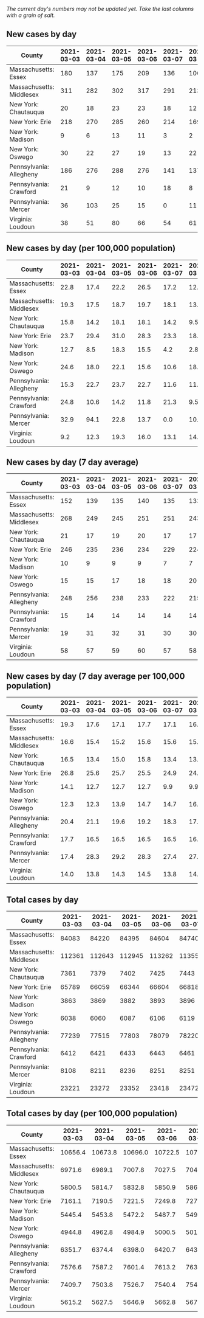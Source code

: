 _The current day's numbers may not be updated yet. Take the last columns with a grain of salt._
## New cases by day

| County | 2021-03-03 | 2021-03-04 | 2021-03-05 | 2021-03-06 | 2021-03-07 | 2021-03-08 | 2021-03-09 |
| --- | --- | --- | --- | --- | --- | --- | --- |
| Massachusetts: Essex | 180 | 137 | 175 | 209 | 136 | 100 | 92 |
| Massachusetts: Middlesex | 311 | 282 | 302 | 317 | 291 | 213 | 206 |
| New York: Chautauqua | 20 | 18 | 23 | 23 | 18 | 12 | 21 |
| New York: Erie | 218 | 270 | 285 | 260 | 214 | 169 | 187 |
| New York: Madison | 9 | 6 | 13 | 11 | 3 | 2 | 3 |
| New York: Oswego | 30 | 22 | 27 | 19 | 13 | 22 | 20 |
| Pennsylvania: Allegheny | 186 | 276 | 288 | 276 | 141 | 137 | 348 |
| Pennsylvania: Crawford | 21 | 9 | 12 | 10 | 18 | 8 | 11 |
| Pennsylvania: Mercer | 36 | 103 | 25 | 15 | 0 | 11 | 21 |
| Virginia: Loudoun | 38 | 51 | 80 | 66 | 54 | 61 | 56 |

## New cases by day (per 100,000 population)

| County | 2021-03-03 | 2021-03-04 | 2021-03-05 | 2021-03-06 | 2021-03-07 | 2021-03-08 | 2021-03-09 |
| --- | --- | --- | --- | --- | --- | --- | --- |
| Massachusetts: Essex | 22.8 | 17.4 | 22.2 | 26.5 | 17.2 | 12.7 | 11.7 |
| Massachusetts: Middlesex | 19.3 | 17.5 | 18.7 | 19.7 | 18.1 | 13.2 | 12.8 |
| New York: Chautauqua | 15.8 | 14.2 | 18.1 | 18.1 | 14.2 | 9.5 | 16.5 |
| New York: Erie | 23.7 | 29.4 | 31.0 | 28.3 | 23.3 | 18.4 | 20.4 |
| New York: Madison | 12.7 | 8.5 | 18.3 | 15.5 | 4.2 | 2.8 | 4.2 |
| New York: Oswego | 24.6 | 18.0 | 22.1 | 15.6 | 10.6 | 18.0 | 16.4 |
| Pennsylvania: Allegheny | 15.3 | 22.7 | 23.7 | 22.7 | 11.6 | 11.3 | 28.6 |
| Pennsylvania: Crawford | 24.8 | 10.6 | 14.2 | 11.8 | 21.3 | 9.5 | 13.0 |
| Pennsylvania: Mercer | 32.9 | 94.1 | 22.8 | 13.7 | 0.0 | 10.1 | 19.2 |
| Virginia: Loudoun | 9.2 | 12.3 | 19.3 | 16.0 | 13.1 | 14.8 | 13.5 |

## New cases by day (7 day average)

| County | 2021-03-03 | 2021-03-04 | 2021-03-05 | 2021-03-06 | 2021-03-07 | 2021-03-08 | 2021-03-09 |
| --- | --- | --- | --- | --- | --- | --- | --- |
| Massachusetts: Essex | 152 | 139 | 135 | 140 | 135 | 133 | 147 |
| Massachusetts: Middlesex | 268 | 249 | 245 | 251 | 251 | 243 | 275 |
| New York: Chautauqua | 21 | 17 | 19 | 20 | 17 | 17 | 19 |
| New York: Erie | 246 | 235 | 236 | 234 | 229 | 224 | 229 |
| New York: Madison | 10 | 9 | 9 | 9 | 7 | 7 | 7 |
| New York: Oswego | 15 | 15 | 17 | 18 | 18 | 20 | 22 |
| Pennsylvania: Allegheny | 248 | 256 | 238 | 233 | 222 | 215 | 236 |
| Pennsylvania: Crawford | 15 | 14 | 14 | 14 | 14 | 14 | 13 |
| Pennsylvania: Mercer | 19 | 31 | 32 | 31 | 30 | 30 | 30 |
| Virginia: Loudoun | 58 | 57 | 59 | 60 | 57 | 58 | 58 |

## New cases by day (7 day average per 100,000 population)

| County | 2021-03-03 | 2021-03-04 | 2021-03-05 | 2021-03-06 | 2021-03-07 | 2021-03-08 | 2021-03-09 |
| --- | --- | --- | --- | --- | --- | --- | --- |
| Massachusetts: Essex | 19.3 | 17.6 | 17.1 | 17.7 | 17.1 | 16.9 | 18.6 |
| Massachusetts: Middlesex | 16.6 | 15.4 | 15.2 | 15.6 | 15.6 | 15.1 | 17.1 |
| New York: Chautauqua | 16.5 | 13.4 | 15.0 | 15.8 | 13.4 | 13.4 | 15.0 |
| New York: Erie | 26.8 | 25.6 | 25.7 | 25.5 | 24.9 | 24.4 | 24.9 |
| New York: Madison | 14.1 | 12.7 | 12.7 | 12.7 | 9.9 | 9.9 | 9.9 |
| New York: Oswego | 12.3 | 12.3 | 13.9 | 14.7 | 14.7 | 16.4 | 18.0 |
| Pennsylvania: Allegheny | 20.4 | 21.1 | 19.6 | 19.2 | 18.3 | 17.7 | 19.4 |
| Pennsylvania: Crawford | 17.7 | 16.5 | 16.5 | 16.5 | 16.5 | 16.5 | 15.4 |
| Pennsylvania: Mercer | 17.4 | 28.3 | 29.2 | 28.3 | 27.4 | 27.4 | 27.4 |
| Virginia: Loudoun | 14.0 | 13.8 | 14.3 | 14.5 | 13.8 | 14.0 | 14.0 |

## Total cases by day

| County | 2021-03-03 | 2021-03-04 | 2021-03-05 | 2021-03-06 | 2021-03-07 | 2021-03-08 | 2021-03-09 |
| --- | --- | --- | --- | --- | --- | --- | --- |
| Massachusetts: Essex | 84083 | 84220 | 84395 | 84604 | 84740 | 84840 | 84932 |
| Massachusetts: Middlesex | 112361 | 112643 | 112945 | 113262 | 113553 | 113766 | 113972 |
| New York: Chautauqua | 7361 | 7379 | 7402 | 7425 | 7443 | 7455 | 7476 |
| New York: Erie | 65789 | 66059 | 66344 | 66604 | 66818 | 66987 | 67174 |
| New York: Madison | 3863 | 3869 | 3882 | 3893 | 3896 | 3898 | 3901 |
| New York: Oswego | 6038 | 6060 | 6087 | 6106 | 6119 | 6141 | 6161 |
| Pennsylvania: Allegheny | 77239 | 77515 | 77803 | 78079 | 78220 | 78357 | 78705 |
| Pennsylvania: Crawford | 6412 | 6421 | 6433 | 6443 | 6461 | 6469 | 6480 |
| Pennsylvania: Mercer | 8108 | 8211 | 8236 | 8251 | 8251 | 8262 | 8283 |
| Virginia: Loudoun | 23221 | 23272 | 23352 | 23418 | 23472 | 23533 | 23589 |

## Total cases by day (per 100,000 population)

| County | 2021-03-03 | 2021-03-04 | 2021-03-05 | 2021-03-06 | 2021-03-07 | 2021-03-08 | 2021-03-09 |
| --- | --- | --- | --- | --- | --- | --- | --- |
| Massachusetts: Essex | 10656.4 | 10673.8 | 10696.0 | 10722.5 | 10739.7 | 10752.4 | 10764.0 |
| Massachusetts: Middlesex | 6971.6 | 6989.1 | 7007.8 | 7027.5 | 7045.5 | 7058.8 | 7071.5 |
| New York: Chautauqua | 5800.5 | 5814.7 | 5832.8 | 5850.9 | 5865.1 | 5874.6 | 5891.1 |
| New York: Erie | 7161.1 | 7190.5 | 7221.5 | 7249.8 | 7273.1 | 7291.5 | 7311.8 |
| New York: Madison | 5445.4 | 5453.8 | 5472.2 | 5487.7 | 5491.9 | 5494.7 | 5498.9 |
| New York: Oswego | 4944.8 | 4962.8 | 4984.9 | 5000.5 | 5011.1 | 5029.1 | 5045.5 |
| Pennsylvania: Allegheny | 6351.7 | 6374.4 | 6398.0 | 6420.7 | 6432.3 | 6443.6 | 6472.2 |
| Pennsylvania: Crawford | 7576.6 | 7587.2 | 7601.4 | 7613.2 | 7634.5 | 7644.0 | 7656.9 |
| Pennsylvania: Mercer | 7409.7 | 7503.8 | 7526.7 | 7540.4 | 7540.4 | 7550.4 | 7569.6 |
| Virginia: Loudoun | 5615.2 | 5627.5 | 5646.9 | 5662.8 | 5675.9 | 5690.6 | 5704.2 |
